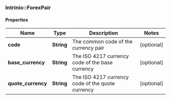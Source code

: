 ### Intrinio::ForexPair

#### Properties
Name | Type | Description | Notes
------------ | ------------- | ------------- | -------------
**code** | **String** | The common code of the currency pair | [optional] 
**base_currency** | **String** | The ISO 4217 currency code of the base currency | [optional] 
**quote_currency** | **String** | The ISO 4217 currency code of the quote currency | [optional] 


